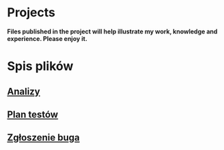 # Projects
 **Files published in the project will help illustrate my work, knowledge and experience. Please enjoy it.**

# Spis plików
## [Analizy](https://github.com/KamilaWhite/Projects/blob/master/analizy.md "Analizy")
## [Plan testów](http://https://github.com/KamilaWhite/Projects/blob/master/plan%20testow.md "Plan testów")
## [Zgłoszenie buga](http://https://github.com/KamilaWhite/Projects/blob/master/zgloszenie%20buga.md "Zgłoszenie buga")
